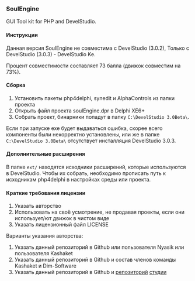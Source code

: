 ### SoulEngine

GUI Tool kit for PHP and DevelStudio.


#### Инструкции

Данная версия SoulEngine не совместима с DevelStudio (3.0.2),
Только с DevelStudio (3.0.3) - DevelStudio Ke.

Процент совместимости составляет 73 балла (движок совместим на 73%).

#### Сборка

1. Установить пакеты php4delphi, synedit и AlphaControls из папки проекта
2. Открыть файл проекта soulEngine.dpr в Delphi XE6+
3. Собрать проект, бинарники попадут в папку `C:\DevelStudio 3.0Beta\`.

Если при запуске exe будет выдаваться ошибка, скорее
всего компоненты были некорректно установлены, или же в папке `C:\DevelStudio 3.0Beta\`
отсутствует инсталляция DevelStudio 3.0.3.


#### Дополнительные расширения

В папке `ext/` находятся исходники расширений, которые
используются в DevelStudio. Чтобы их собрать, необходимо
прописать путь к исходникам php4delphi в настройках
среды или проекта.

#### Краткие требования лицензии
1. Указать авторство
2. Использовать на своё усмотрение, не продавая проекты, если они использует/ют движок в чистом виде
3. Указать лицензионный файл LICENSE

Варианты указания авторства:
1) Указать данный репозиторий в Github или пользователя Nyasik или пользователя Kashaket
2) Указать данный репозиторий в Github и состав членов команды Kashaket и Dim-Software
3) Указать данный репозиторий в Github и <a href="https://github.com/KashaketCompany/DevelStudio-3.0-beta">репозиторий</a> <a href="https://github.com/KashaketCompany/DevelStudio-3.0-beta">студии</a>
